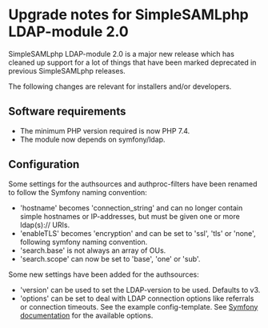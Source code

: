 Upgrade notes for SimpleSAMLphp LDAP-module 2.0
===============================================
SimpleSAMLphp LDAP-module 2.0 is a major new release which has cleaned up
support for a lot of things that have been marked deprecated in previous
SimpleSAMLphp releases.

The following changes are relevant for installers and/or developers.

Software requirements
---------------------
 - The minimum PHP version required is now PHP 7.4.
 - The module now depends on symfony/ldap.


Configuration
-------------

Some settings for the authsources and authproc-filters have been renamed
to follow the Symfony naming convention:

- 'hostname' becomes 'connection_string' and can no longer contain simple
  hostnames or IP-addresses, but must be given one or more ldap(s):// URIs.
- 'enableTLS' becomes 'encryption' and can be set to 'ssl', 'tls' or 'none',
  following symfony naming convention.
- 'search.base' is not always an array of OUs.
- 'search.scope' can now be set to 'base', 'one' or 'sub'.


Some new settings have been added for the authsources:

- 'version' can be used to set the LDAP-version to be used. Defaults to v3.
- 'options' can be set to deal with LDAP connection options like referrals
  or connection timeouts. See the example config-template.
  See [Symfony documentation][1] for the available options.

[1]: https://github.com/symfony/symfony/blob/5.4/src/Symfony/Component/Ldap/Adapter/ExtLdap/ConnectionOptions.php
